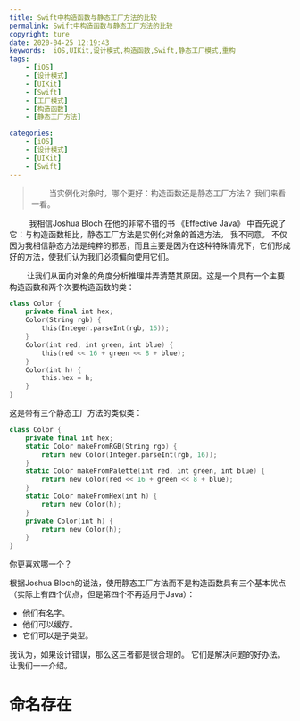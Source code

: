 ```yaml
---
title: Swift中构造函数与静态工厂方法的比较
permalink: Swift中构造函数与静态工厂方法的比较
copyright: ture
date: 2020-04-25 12:19:43
keywords:  iOS,UIKit,设计模式,构造函数,Swift,静态工厂模式,重构
tags:
    - [iOS]
    - [设计模式]
    - [UIKit]
    - [Swift]
    - [工厂模式]
    - [构造函数]
    - [静态工厂方法]

categories:
    - [iOS]
    - [设计模式]
    - [UIKit]
    - [Swift]
---
```


> &nbsp;&nbsp;&nbsp;&nbsp;&nbsp;&nbsp;&nbsp;&nbsp;当实例化对象时，哪个更好：构造函数还是静态工厂方法？ 我们来看一看。

&nbsp;&nbsp;&nbsp;&nbsp;&nbsp;&nbsp;&nbsp;&nbsp; 我相信Joshua Bloch 在他的非常不错的书 《Effective Java》 中首先说了它：与构造函数相比，静态工厂方法是实例化对象的首选方法。 我不同意。 不仅因为我相信静态方法是纯粹的邪恶，而且主要是因为在这种特殊情况下，它们形成好的方法，使我们认为我们必须偏向使用它们。


<!-- more -->

&nbsp;&nbsp;&nbsp;&nbsp;&nbsp;&nbsp;&nbsp;&nbsp;让我们从面向对象的角度分析推理并弄清楚其原因。这是一个具有一个主要构造函数和两个次要构造函数的类：

``` Swift 
class Color {
    private final int hex;
    Color(String rgb) {
        this(Integer.parseInt(rgb, 16));
    }
    Color(int red, int green, int blue) {
        this(red << 16 + green << 8 + blue);
    }
    Color(int h) {
        this.hex = h;
    }
}
```

这是带有三个静态工厂方法的类似类：

``` Swift
class Color {
    private final int hex;
    static Color makeFromRGB(String rgb) {
        return new Color(Integer.parseInt(rgb, 16));
    }
    static Color makeFromPalette(int red, int green, int blue) {
        return new Color(red << 16 + green << 8 + blue);
    }
    static Color makeFromHex(int h) {
        return new Color(h);
    }
    private Color(int h) {
        return new Color(h);
    }
}
```

你更喜欢哪一个？

根据Joshua Bloch的说法，使用静态工厂方法而不是构造函数具有三个基本优点（实际上有四个优点，但是第四个不再适用于Java）：

+ 他们有名字。
+ 他们可以缓存。
+ 它们可以是子类型。

我认为，如果设计错误，那么这三者都是很合理的。 它们是解决问题的好办法。 让我们一一介绍。

# **命名存在**

